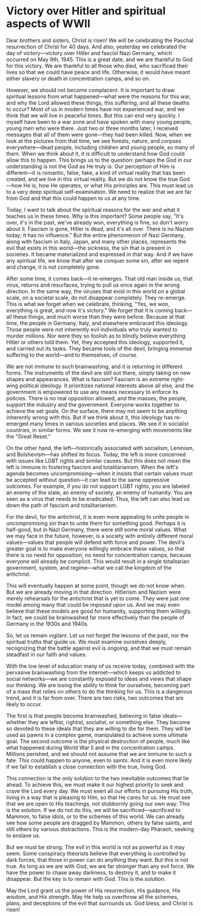 # Victory over Hitler and spiritual aspects of WWII

Dear brothers and sisters, Christ is risen! We will be celebrating the Paschal resurrection of Christ for 40 days. And also, yesterday we celebrated the day of victory—victory over Hitler and fascist Nazi Germany, which occurred on May 9th, 1945. This is a great date, and we are thankful to God for this victory. We are thankful to all those who died, who sacrificed their lives so that we could have peace and life. Otherwise, it would have meant either slavery or death in concentration camps, and so on.

However, we should not become complacent. It is important to draw spiritual lessons from what happened—what were the reasons for this war, and why the Lord allowed these things, this suffering, and all these deaths to occur? Most of us in modern times have not experienced war, and we think that we will live in peaceful times. But this can end very quickly. I myself have been to a war zone and have spoken with many young people, young men who were there. Just two or three months later, I received messages that all of them were gone—they had been killed. Now, when we look at the pictures from that time, we see forests, nature, and corpses everywhere—dead people, including children and young people, so many of them. When we think about it, it is difficult to understand how God could allow this to happen. This brings us to the question: perhaps the God in our understanding is not the God as He truly is. Our perception of Him is different—it is romantic, false, fake, a kind of virtual reality that has been created, and we live in this virtual reality. But we do not know the true God—how He is, how He operates, or what His principles are. This must lead us to a very deep spiritual self-examination. We need to realize that we are far from God and that this could happen to us at any time.

Today, I want to talk about the spiritual reasons for the war and what it teaches us in these times. Why is this important? Some people say, "It's over, it's in the past, we've already won, everything is fine, so don't worry about it. Fascism is gone, Hitler is dead, and it's all over. There is no Nazism today; it has no influence." But the entire phenomenon of Nazi Germany, along with fascism in Italy, Japan, and many other places, represents the evil that exists in this world—the sickness, the sin that is present in societies. It became materialized and expressed in that way. And if we have any spiritual life, we know that after we conquer some sin, after we repent and change, it is not completely gone.

After some time, it comes back—it re-emerges. That old man inside us, that virus, returns and resurfaces, trying to pull us once again in the wrong direction. In the same way, the viruses that exist in this world on a global scale, on a societal scale, do not disappear completely. They re-emerge. This is what we forget when we celebrate, thinking, "Yes, we won, everything is great, and now it's victory." We forget that it is coming back—all these things, and much worse than they were before. Because at that time, the people in Germany, Italy, and elsewhere embraced this ideology. Those people were not inherently evil individuals who truly wanted to murder millions. Nor were they so foolish as to blindly believe everything Hitler or others told them. Yet, they accepted this ideology, supported it, and carried out its tasks. They became tools of the devil, bringing immense suffering to the world—and to themselves, of course. 

We are not immune to such brainwashing, and it is returning in different forms. The instruments of the devil are still out there, simply taking on new shapes and appearances. What is fascism? Fascism is an extreme right-wing political ideology. It prioritizes national interests above all else, and the government is empowered to use any means necessary to enforce its policies. There is no real opposition allowed, and the masses, the people, support the industry and the government. Everyone works together to achieve the set goals. On the surface, there may not seem to be anything inherently wrong with this. But if we think about it, this ideology has re-emerged many times in various societies and places. We see it in socialist countries, in similar forms. We see it now re-emerging with movements like the "Great Reset." 

On the other hand, the left—historically associated with socialism, Leninism, and Bolshevism—has shifted its focus. Today, the left is more concerned with issues like LGBT rights and similar causes. But this does not mean the left is immune to fostering fascism and totalitarianism. When the left's agenda becomes uncompromising—when it insists that certain values must be accepted without question—it can lead to the same oppressive outcomes. For example, if you do not support LGBT rights, you are labeled an enemy of the state, an enemy of society, an enemy of humanity. You are seen as a virus that needs to be eradicated. Thus, the left can also lead us down the path of fascism and totalitarianism. 

For the devil, for the antichrist, it is even more appealing to unite people in uncompromising sin than to unite them for something good. Perhaps it is half-good, but in Nazi Germany, there were still some moral values. What we may face in the future, however, is a society with entirely different moral values—values that people will defend with force and power. The devil's greater goal is to make everyone willingly embrace these values, so that there is no need for opposition, no need for concentration camps, because everyone will already be complicit. This would result in a single totalitarian government, system, and regime—what we call the kingdom of the antichrist. 

This will eventually happen at some point, though we do not know when. But we are already moving in that direction. Hitlerism and Nazism were merely rehearsals for the antichrist that is yet to come. They were just one model among many that could be imposed upon us. And we may even believe that these models are good for humanity, supporting them willingly. In fact, we could be brainwashed far more effectively than the people of Germany in the 1930s and 1940s. 

So, let us remain vigilant. Let us not forget the lessons of the past, nor the spiritual truths that guide us. We must examine ourselves deeply, recognizing that the battle against evil is ongoing, and that we must remain steadfast in our faith and values.

With the low level of education many of us receive today, combined with the pervasive brainwashing from the internet—which keeps us addicted to social networks—we are constantly exposed to ideas and views that shape our thinking. We are losing the ability to think for ourselves, becoming part of a mass that relies on others to do the thinking for us. This is a dangerous trend, and it is far from over. There are two risks, two outcomes that are likely to occur. 

The first is that people become brainwashed, believing in false ideals—whether they are leftist, rightist, socialist, or something else. They become so devoted to these ideals that they are willing to die for them. They will be used as pawns in a complex game, manipulated to achieve some ultimate goal. The second outcome is the physical destruction of people, much like what happened during World War II and in the concentration camps. Millions perished, and we should not assume that we are immune to such a fate. This could happen to anyone, even to saints. And it is even more likely if we fail to establish a close connection with the true, living God. 

This connection is the only solution to the two inevitable outcomes that lie ahead. To achieve this, we must make it our highest priority to seek and crave the Lord every day. We must exert all our efforts in pursuing His truth, living in a way that is pleasing to Him, so that He cares for us. He must see that we are open to His teachings, not stubbornly going our own way. This is the solution. If we do not do this, we will be sacrificed—sacrificed to Mammon, to false idols, or to the schemes of this world. We can already see how some people are dragged by Mammon, others by false saints, and still others by various distractions. This is the modern-day Pharaoh, seeking to enslave us. 

But we must be strong. The evil in this world is not as powerful as it may seem. Some conspiracy theorists believe that everything is controlled by dark forces, that those in power can do anything they want. But this is not true. As long as we are with God, we are far stronger than any evil force. We have the power to chase away darkness, to destroy it, and to make it disappear. But the key is to remain with God. This is the solution. 

May the Lord grant us the power of His resurrection, His guidance, His wisdom, and His strength. May He help us overthrow all the schemes, plans, and deceptions of the evil that surrounds us. God bless, and Christ is risen!

